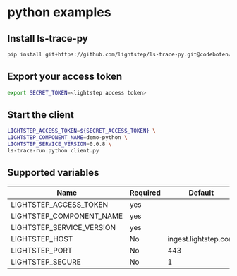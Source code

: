 # python examples


## Install ls-trace-py
```bash
pip install git+https://github.com/lightstep/ls-trace-py.git@codeboten/codeboten/metricsingest
```
## Export your access token
```bash
export SECRET_TOKEN=<lightstep access token>
```

## Start the client

```bash
LIGHTSTEP_ACCESS_TOKEN=${SECRET_ACCESS_TOKEN} \
LIGHTSTEP_COMPONENT_NAME=demo-python \
LIGHTSTEP_SERVICE_VERSION=0.0.8 \
ls-trace-run python client.py
```

## Supported variables


| Name | Required | Default |
| ---- | -------- | ------- |
|LIGHTSTEP_ACCESS_TOKEN| yes|
|LIGHTSTEP_COMPONENT_NAME|yes|
|LIGHTSTEP_SERVICE_VERSION|yes|
|LIGHTSTEP_HOST| No | ingest.lightstep.com|
|LIGHTSTEP_PORT| No | 443 |
|LIGHTSTEP_SECURE| No | 1 |